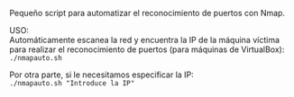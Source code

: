 Pequeño script para automatizar el reconocimiento de puertos con Nmap.

USO:  
Automáticamente escanea la red y encuentra la IP de la máquina víctima para realizar el reconocimiento de puertos (para máquinas de VirtualBox):  
``./nmapauto.sh``

Por otra parte, si le necesitamos especificar la IP:  
``./nmapauto.sh "Introduce la IP"``

